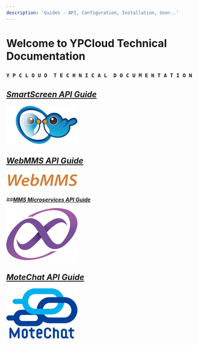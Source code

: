 ```yaml
---
description: 'Guides - API, Configuration, Installation, User..'
---
```


# Welcome to YPCloud Technical Documentation

### `Y P C L O U D  T E C H N I C A L  D O C U M E N T A T I O N`

## [_**SmartScreen API Guide**_](https://gitbook.ypcloud.com/smartscreen-api-guide/)

![](.gitbook/assets/ss.png/)

## [_**WebMMS API Guide**_](https://gitbook.ypcloud.com/webmms-api-guide/)

![](.gitbook/assets/webmms_s.png)

##[_**MMS Microservices  API Guide**_](https://gitbook.ypcloud.com/mms-microservices-api-guide/)

![](.gitbook/assets/mms_s.png)

## [_**MoteChat API Guide**_](https://gitbook.ypcloud.com/motechat-api-guide/)

![](.gitbook/assets/mc_s.png)



 



